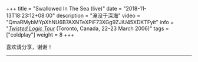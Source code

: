 +++
title = "Swallowed In The Sea (live)"
date = "2018-11-13T18:23:12+08:00"
description = "淹没于深海"
video = "QmaRMybMYpXhNU6B7AXNTeXPiF73XGg9ZJiU45XDKTFyit"
info = "[*Twisted Logic Tour*](https://en.wikipedia.org/wiki/Twisted_Logic_Tour) (Toronto, Canada, 22–23 March 2006)"
tags = ["coldplay"]
weight = 8
+++

喜欢请分享，谢谢！


---